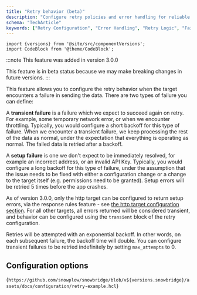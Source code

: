 ```yaml
---
title: "Retry behavior (beta)"
description: "Configure retry policies and error handling for reliable behavioral event forwarding in Snowbridge."
schema: "TechArticle"
keywords: ["Retry Configuration", "Error Handling", "Retry Logic", "Failure Recovery", "Retry Strategy", "Error Recovery"]
---
```


```mdx-code-block
import {versions} from '@site/src/componentVersions';
import CodeBlock from '@theme/CodeBlock';
```

:::note
This feature was added in version 3.0.0

This feature is in beta status because we may make breaking changes in future versions.
:::

This feature allows you to configure the retry behavior when the target encounters a failure in sending the data. There are two types of failure you can define:

A **transient failure** is a failure which we expect to succeed again on retry. For example, some temporary network error, or when we encounter throttling. Typically, you would configure a short backoff for this type of failure. When we encounter a transient failure, we keep processing the rest of the data as normal, under the expectation that everything is operating as normal. The failed data is retried after a backoff.

A **setup failure** is one we don't expect to be immediately resolved, for example an incorrect address, or an invalid API Key. Typically, you would configure a long backoff for this type of failure, under the assumption that the issue needs to be fixed with either a configuration change or a change to the target itself (e.g. permissions need to be granted). Setup errors will be retried 5 times before the app crashes.

As of version 3.0.0, only the http target can be configured to return setup errors, via the response rules feature - see [the http target configuration section](/docs/destinations/forwarding-events/snowbridge/configuration/targets/http/index.md). For all other targets, all errors returned will be considered transient, and behavior can be configured using the `transient` block of the retry configuration.

Retries will be attempted with an exponential backoff. In other words, on each subsequent failure, the backoff time will double. You can configure transient failures to be retried indefinitely by setting `max_attempts` to 0.

## Configuration options

<CodeBlock language="hcl" reference>{`
https://github.com/snowplow/snowbridge/blob/v${versions.snowbridge}/assets/docs/configuration/retry-example.hcl
`}</CodeBlock>

